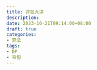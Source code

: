 ```yaml
---
title: 背包九讲
description:
date: 2023-10-21T09:14:00+08:00
draft: true
categories:
- 算法
tags:
- DP
- 背包
---
```


